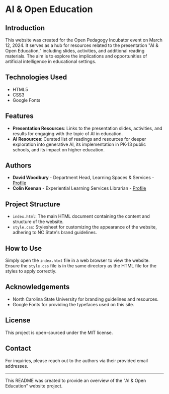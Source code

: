 # AI & Open Education

## Introduction
This website was created for the Open Pedagogy Incubator event on March 12, 2024. It serves as a hub for resources related to the presentation "AI & Open Education," including slides, activities, and additional reading materials. The aim is to explore the implications and opportunities of artificial intelligence in educational settings.

## Technologies Used
- HTML5
- CSS3
- Google Fonts

## Features
- **Presentation Resources**: Links to the presentation slides, activities, and results for engaging with the topic of AI in education.
- **AI Resources**: Curated list of readings and resources for deeper exploration into generative AI, its implementation in PK-13 public schools, and its impact on higher education.

## Authors
- **David Woodbury** - Department Head, Learning Spaces & Services - [Profile](https://www.lib.ncsu.edu/staff/dnwoodbu)
- **Colin Keenan** - Experiential Learning Services Librarian - [Profile](https://www.lib.ncsu.edu/staff/cpkeena2)

## Project Structure
- `index.html`: The main HTML document containing the content and structure of the website.
- `style.css`: Stylesheet for customizing the appearance of the website, adhering to NC State's brand guidelines.

## How to Use
Simply open the `index.html` file in a web browser to view the website. Ensure the `style.css` file is in the same directory as the HTML file for the styles to apply correctly.

## Acknowledgements
- North Carolina State University for branding guidelines and resources.
- Google Fonts for providing the typefaces used on this site.

## License
This project is open-sourced under the MIT license.

## Contact
For inquiries, please reach out to the authors via their provided email addresses.

---

This README was created to provide an overview of the "AI & Open Education" website project.